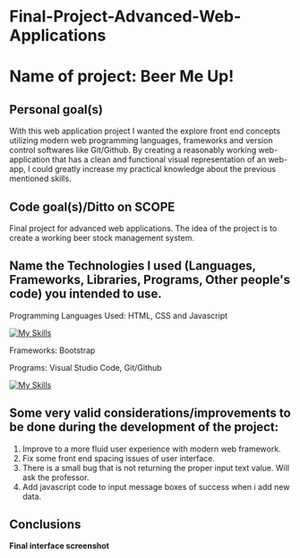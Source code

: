 # Final-Project-Advanced-Web-Applications

<h1>Name of project: Beer Me Up!</h1> 

<h2> Personal goal(s) </h2>
  
With this web application project I wanted the explore front end concepts utilizing modern web programming languages, frameworks and version control softwares like Git/Github. By creating a reasonably working web-application that has a clean and functional visual representation of an web-app, I could greatly increase my practical knowledge about the previous mentioned skills. 

<h2>Code goal(s)/Ditto on SCOPE</h2>

Final project for advanced web applications. The idea of the project is to create a working beer stock management system.

<h2> Name the Technologies I used (Languages, Frameworks, Libraries, Programs, Other people's code) you intended to use. </h2>

Programming Languages Used: HTML, CSS and Javascript

[![My Skills](https://skillicons.dev/icons?i=html,css,js)](https://skillicons.dev)

Frameworks: Bootstrap

Programs: Visual Studio Code, Git/Github

[![My Skills](https://skillicons.dev/icons?i=js,html,css,js)](https://skillicons.dev)


<h2>Some very valid considerations/improvements to be done during the development of the project:</h2>

1. Improve to a more fluid user experience with modern web framework.
2. Fix some front end spacing issues of user interface.
3. There is a small bug that is not returning the proper input text value. Will ask the professor.
4. Add javascript code to input message boxes of success when i add new data.

<h2>Conclusions</h2>

**Final interface screenshot**




